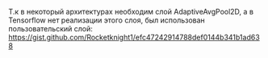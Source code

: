 Т.к в некоторый архитектурах необходим слой AdaptiveAvgPool2D, а в Tensorflow нет реализации этого слоя, был использован пользовательский слой: https://gist.github.com/Rocketknight1/efc47242914788def0144b341b1ad638
